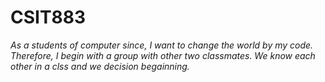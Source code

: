 # CSIT883

*As a students of computer since, I want to change the world by my code. Therefore, I begin with a group with other two classmates. We know each other in a clss and we decision begainning.*

